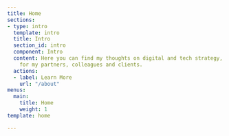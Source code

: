 ```yaml
---
title: Home
sections:
- type: intro
  template: intro
  title: Intro
  section_id: intro
  component: Intro
  content: Here you can find my thoughts on digital and tech strategy, that I write
    for my partners, colleagues and clients.
  actions:
  - label: Learn More
    url: "/about"
menus:
  main:
    title: Home
    weight: 1
template: home

---
```

